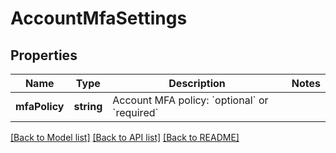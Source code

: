 # AccountMfaSettings

## Properties
Name | Type | Description | Notes
------------ | ------------- | ------------- | -------------
**mfaPolicy** | **string** | Account MFA policy: &#x60;optional&#x60; or &#x60;required&#x60; | 

[[Back to Model list]](../../README.md#documentation-for-models) [[Back to API list]](../../README.md#documentation-for-api-endpoints) [[Back to README]](../../README.md)

